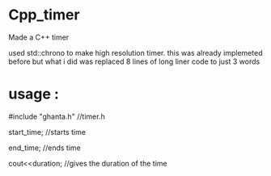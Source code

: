 # Cpp_timer
Made a C++ timer

used std::chrono to make high resolution timer.
this was already implemeted before but what i did was replaced 8 lines of long liner code to just 3 words


# usage :


#include "ghanta.h"     //timer.h


start_time;             //starts time


end_time;               //ends time


cout<<duration;         //gives the duration of the time
